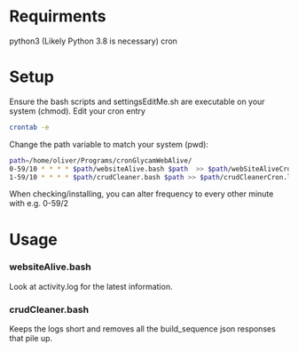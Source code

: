 # Requirments
python3 (Likely Python 3.8 is necessary)
cron

# Setup
Ensure the bash scripts and settingsEditMe.sh are executable on your system (chmod).
Edit your cron entry

```bash
crontab -e
```
Change the path variable to match your system (pwd):
```bash
path=/home/oliver/Programs/cronGlycamWebAlive/
0-59/10 * * * * $path/websiteAlive.bash $path  >> $path/webSiteAliveCron.log 2>&1
1-59/10 * * * * $path/crudCleaner.bash $path >> $path/crudCleanerCron.log 2>&1
```
When checking/installing, you can alter frequency to every other minute with e.g. 0-59/2

# Usage
### websiteAlive.bash
Look at activity.log for the latest information.

### crudCleaner.bash
Keeps the logs short and removes all the build_sequence json responses that pile up.
